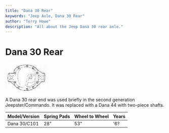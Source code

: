 ```yaml
---
title: "Dana 30 Rear"
keywords: "Jeep Axle, Dana 30 Rear"
author: "Terry Howe"
description: "All about the Jeep Dana 30 rear axle."
---
```

# Dana 30 Rear

[![Dana 30 diff cover](../../img/axle/bwd30_.jpg)](../../img/axle/bwd30.jpg)   

A Dana 30 rear end was used briefly in the second generation Jeepster/Commando. It was replaced with a Dana 44 with two-piece shafts.

| Model/Version | Spring Pads | Wheel to Wheel | Years |
|---------------|-------------|----------------|-------|
| Dana 30/C101  | 28"         | 53"            | '6?   |